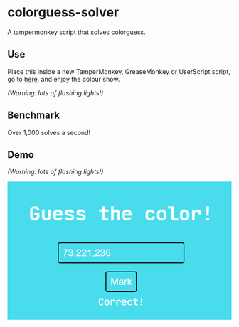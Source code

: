 # colorguess-solver
A tampermonkey script that solves colorguess.

## Use

Place this inside a new TamperMonkey, GreaseMonkey or UserScript script, go to [here](https://werdl.github.io/colorguess/), and enjoy the colour show.

*(Warning: lots of flashing lights!)*

## Benchmark

Over 1,000 solves a second!

## Demo

*(Warning: lots of flashing lights!)*

![WOAH!!!](https://github.com/uimaxbai/colorguess-solver/blob/main/demo.gif?raw=true)
